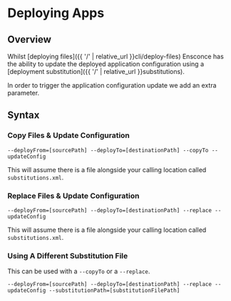 # Deploying Apps

## Overview

Whilst [deploying files]({{ '/' | relative_url }}cli/deploy-files) Ensconce has the ability to update the deployed application configuration using a  [deployment substitution]({{ '/' | relative_url }}substitutions).

In order to trigger the application configuration update we add an extra parameter.

## Syntax

### Copy Files & Update Configuration

`--deployFrom=[sourcePath] --deployTo=[destinationPath] --copyTo --updateConfig`

This will assume there is a file alongside your calling location called `substitutions.xml`.

### Replace Files & Update Configuration

`--deployFrom=[sourcePath] --deployTo=[destinationPath] --replace --updateConfig`

This will assume there is a file alongside your calling location called `substitutions.xml`.

### Using A Different Substitution File

This can be used with a `--copyTo` or a `--replace`.

`--deployFrom=[sourcePath] --deployTo=[destinationPath] --replace --updateConfig --substitutionPath=[substitutionFilePath]`
